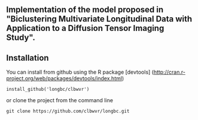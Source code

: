 ## Implementation of the model proposed in "Biclustering Multivariate Longitudinal Data with Application to a Diffusion Tensor Imaging Study".

## Installation

You can install from github using the R package [devtools] (http://cran.r-project.org/web/packages/devtools/index.html)

	install_github('longbc/clbwvr')

or clone the project from the command line

	git clone https://github.com/clbwvr/longbc.git	
